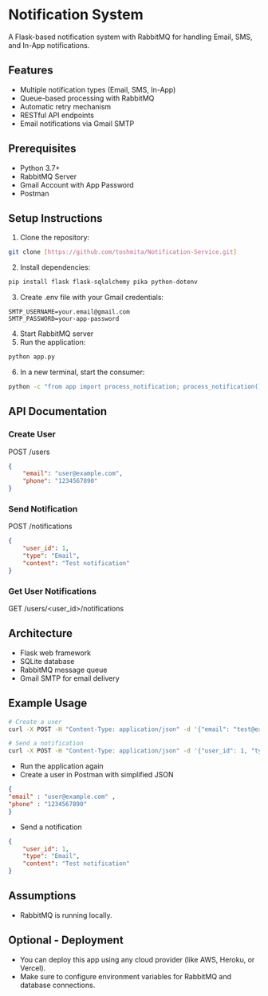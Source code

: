 # Notification System

A Flask-based notification system with RabbitMQ for handling Email, SMS, and In-App notifications.

## Features
- Multiple notification types (Email, SMS, In-App)
- Queue-based processing with RabbitMQ
- Automatic retry mechanism
- RESTful API endpoints
- Email notifications via Gmail SMTP

## Prerequisites
- Python 3.7+
- RabbitMQ Server
- Gmail Account with App Password
- Postman

## Setup Instructions

1. Clone the repository:
```bash
git clone [https://github.com/toshmita/Notification-Service.git]
```
2. Install dependencies:
```bash
pip install flask flask-sqlalchemy pika python-dotenv
 ```
3. Create .env file with your Gmail credentials:
```env
SMTP_USERNAME=your.email@gmail.com
SMTP_PASSWORD=your-app-password
 ```
4. Start RabbitMQ server
5. Run the application:
```bash
python app.py
 ```
6. In a new terminal, start the consumer:
```bash
python -c "from app import process_notification; process_notification()"
 ```
## API Documentation
### Create User
POST /users

```json
{
    "email": "user@example.com",
    "phone": "1234567890"
}
 ```
### Send Notification
POST /notifications

```json
{
    "user_id": 1,
    "type": "Email",
    "content": "Test notification"
}
 ```
### Get User Notifications
GET /users/<user_id>/notifications

## Architecture
- Flask web framework
- SQLite database
- RabbitMQ message queue
- Gmail SMTP for email delivery
##  Example Usage

```bash
# Create a user
curl -X POST -H "Content-Type: application/json" -d '{"email": "test@example.com", "phone": "+1234567890"}' http://localhost:5000/users

# Send a notification
curl -X POST -H "Content-Type: application/json" -d '{"user_id": 1, "type": "Email", "content": "Hello User!"}' http://localhost:5000/notifications
```
* Run the application again
* Create a user in Postman with simplified JSON
```json
{
"email" : "user@example.com" ,
"phone" : "1234567890"
}
```
* Send a notification 
```json
{
    "user_id": 1,
    "type": "Email",
    "content": "Test notification"
}

 ```

## Assumptions

* RabbitMQ is running locally.

## Optional - Deployment

* You can deploy this app using any cloud provider (like AWS, Heroku, or Vercel).
* Make sure to configure environment variables for RabbitMQ and database connections.
